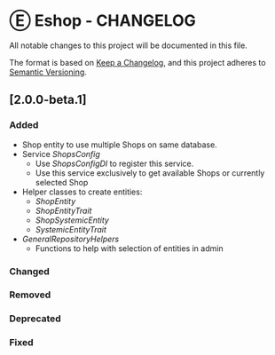 # Ⓔ Eshop - CHANGELOG

All notable changes to this project will be documented in this file.

The format is based on [Keep a Changelog](https://keepachangelog.com/en/1.0.0/),
and this project adheres to [Semantic Versioning](https://semver.org/spec/v2.0.0.html).

## [2.0.0-beta.1]

### Added

- Shop entity to use multiple Shops on same database.
- Service *ShopsConfig*
  - Use *ShopsConfigDI* to register this service. 
  - Use this service exclusively to get available Shops or currently selected Shop 
- Helper classes to create entities:
  - *ShopEntity*
  - *ShopEntityTrait*
  - *ShopSystemicEntity*
  - *SystemicEntityTrait*
- *GeneralRepositoryHelpers*
  - Functions to help with selection of entities in admin
### Changed

### Removed

### Deprecated

### Fixed